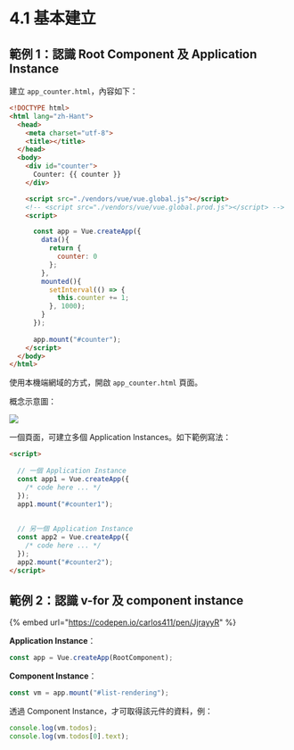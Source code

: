 # 4.1 基本建立

## 範例 1：認識 Root Component 及 Application Instance

建立 `app_counter.html`，內容如下：

```html
<!DOCTYPE html>
<html lang="zh-Hant">
  <head>
    <meta charset="utf-8">
    <title></title>
  </head>
  <body>
    <div id="counter">
      Counter: {{ counter }}
    </div>

    <script src="./vendors/vue/vue.global.js"></script>
    <!-- <script src="./vendors/vue/vue.global.prod.js"></script> -->
    <script>

      const app = Vue.createApp({
        data(){
          return {
            counter: 0
          };
        },
        mounted(){
          setInterval(() => {
            this.counter += 1;
          }, 1000);
        }
      });
      
      app.mount("#counter");
    </script>
  </body>
</html>
```

使用本機端網域的方式，開啟 `app_counter.html` 頁面。



概念示意圖：

![](../.gitbook/assets/vue\_test1.png)



一個頁面，可建立多個 Application Instances。如下範例寫法：

```html
<script>
  
  // 一個 Application Instance
  const app1 = Vue.createApp({
    /* code here ... */
  });
  app1.mount("#counter1");
  
  
  // 另一個 Application Instance
  const app2 = Vue.createApp({
    /* code here ... */
  });
  app2.mount("#counter2");
</script>
```



## 範例 2：認識 v-for 及 component instance



{% embed url="https://codepen.io/carlos411/pen/JjrayyR" %}



**Application Instance**：

```javascript
const app = Vue.createApp(RootComponent);
```



**Component Instance**：

```javascript
const vm = app.mount("#list-rendering");
```



透過 Component Instance，才可取得該元件的資料，例：

```javascript
console.log(vm.todos);
console.log(vm.todos[0].text);
```



